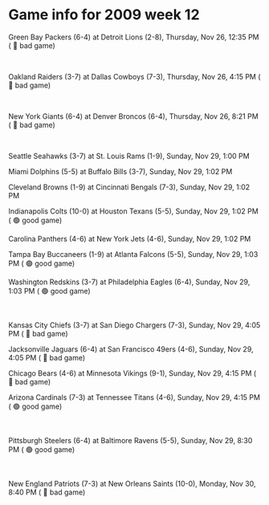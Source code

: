 # Game info for 2009 week 12

Green Bay Packers (6-4) at Detroit Lions (2-8), Thursday, Nov 26, 12:35 PM (	:red_circle: bad game)


<br/>

Oakland Raiders (3-7) at Dallas Cowboys (7-3), Thursday, Nov 26, 4:15 PM (	:red_circle: bad game)


<br/>

New York Giants (6-4) at Denver Broncos (6-4), Thursday, Nov 26, 8:21 PM (	:red_circle: bad game)


<br/>

Seattle Seahawks (3-7) at St. Louis Rams (1-9), Sunday, Nov 29, 1:00 PM

Miami Dolphins (5-5) at Buffalo Bills (3-7), Sunday, Nov 29, 1:02 PM

Cleveland Browns (1-9) at Cincinnati Bengals (7-3), Sunday, Nov 29, 1:02 PM

Indianapolis Colts (10-0) at Houston Texans (5-5), Sunday, Nov 29, 1:02 PM (	:green_circle: good game)

Carolina Panthers (4-6) at New York Jets (4-6), Sunday, Nov 29, 1:02 PM

Tampa Bay Buccaneers (1-9) at Atlanta Falcons (5-5), Sunday, Nov 29, 1:03 PM (	:green_circle: good game)

Washington Redskins (3-7) at Philadelphia Eagles (6-4), Sunday, Nov 29, 1:03 PM (	:green_circle: good game)


<br/>

Kansas City Chiefs (3-7) at San Diego Chargers (7-3), Sunday, Nov 29, 4:05 PM (	:red_circle: bad game)

Jacksonville Jaguars (6-4) at San Francisco 49ers (4-6), Sunday, Nov 29, 4:05 PM (	:red_circle: bad game)

Chicago Bears (4-6) at Minnesota Vikings (9-1), Sunday, Nov 29, 4:15 PM (	:red_circle: bad game)

Arizona Cardinals (7-3) at Tennessee Titans (4-6), Sunday, Nov 29, 4:15 PM (	:green_circle: good game)


<br/>

Pittsburgh Steelers (6-4) at Baltimore Ravens (5-5), Sunday, Nov 29, 8:30 PM (	:green_circle: good game)


<br/>

New England Patriots (7-3) at New Orleans Saints (10-0), Monday, Nov 30, 8:40 PM (	:red_circle: bad game)

